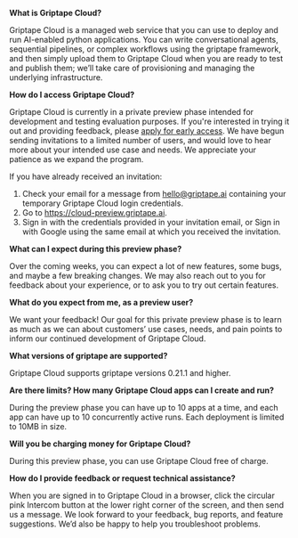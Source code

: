 **What is Griptape Cloud?**

Griptape Cloud is a managed web service that you can use to deploy and run AI-enabled python applications. You can write conversational agents, sequential pipelines, or complex workflows using the griptape framework, and then simply upload them to Griptape Cloud when you are ready to test and publish them; we’ll take care of provisioning and managing the underlying infrastructure.

**How do I access Griptape Cloud?**

Griptape Cloud is currently in a private preview phase intended for development and testing evaluation purposes. If you're interested in trying it out and providing feedback, please [apply for early access](https://webforms.pipedrive.com/f/6k34Wv0Ye9456wvshJGnCrbj9UIEIZ2GJsHIbsif4kN0IaR1OnOXhbstBF0qspJL2j). We have begun sending invitations to a limited number of users, and would love to hear more about your intended use case and needs. We appreciate your patience as we expand the program.

If you have already received an invitation:

1. Check your email for a message from hello@griptape.ai containing your temporary Griptape Cloud login credentials.
2. Go to https://cloud-preview.griptape.ai.
3. Sign in with the credentials provided in your invitation email, or Sign in with Google using the same email at which you received the invitation.

**What can I expect during this preview phase?**

Over the coming weeks, you can expect a lot of new features, some bugs, and maybe a few breaking changes. We may also reach out to you for feedback about your experience, or to ask you to try out certain features.

**What do you expect from me, as a preview user?**

We want your feedback! Our goal for this private preview phase is to learn as much as we can about customers’ use cases, needs, and pain points to inform our continued development of Griptape Cloud.

**What versions of griptape are supported?**

Griptape Cloud supports griptape versions 0.21.1 and higher.

**Are there limits? How many Griptape Cloud apps can I create and run?**

During the preview phase you can have up to 10 apps at a time, and each app can have up to 10 concurrently active runs. Each deployment is limited to 10MB in size.

**Will you be charging money for Griptape Cloud?**

During this preview phase, you can use Griptape Cloud free of charge.

**How do I provide feedback or request technical assistance?**

When you are signed in to Griptape Cloud in a browser, click the circular pink Intercom button at the lower right corner of the screen, and then send us a message. We look forward to your feedback, bug reports, and feature suggestions. We’d also be happy to help you troubleshoot problems.
